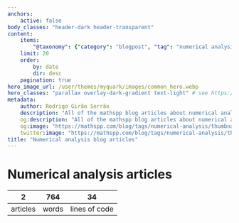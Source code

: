 ```yaml
---
anchors:
    active: false
body_classes: "header-dark header-transparent"
content:
    items:
        "@taxonomy": {"category": "blogpost", "tag": "numerical analysis"}
    limit: 20
    order:
        by: date
        dir: desc
    pagination: true
hero_image_url: /user/themes/myquark/images/common_hero.webp
hero_classes: "parallax overlay-dark-gradient text-light" # see https://demo.getgrav.org/blog-skeleton/blog/hero-classes
metadata:
    author: Rodrigo Girão Serrão
    description: "All of the mathspp blog articles about numerical analysis."
    og:description: "All of the mathspp blog articles about numerical analysis."
    og:image: "https://mathspp.com/blog/tags/numerical-analysis/thumbnail.webp"
    twitter:image: "https://mathspp.com/blog/tags/numerical-analysis/thumbnail.webp"
title: "Numerical analysis blog articles"
---
```


# Numerical analysis articles


<table class="stats-table">
    <thead>
        <tr>
            <th style="text-align: center;">2</th>
            <th style="text-align: center;">764</th>
            <th style="text-align: center;">34</th>
        </tr>
    </thead>
    <tbody>
        <tr>
            <td style="text-align: center;">articles</td>
            <td style="text-align: center;">words</td>
            <td style="text-align: center;">lines of code</td>
        </tr>
    </tbody>
</table>